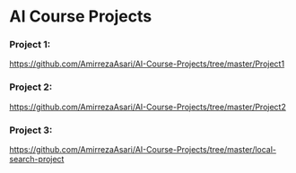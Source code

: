# AI Course Projects
### Project 1:
https://github.com/AmirrezaAsari/AI-Course-Projects/tree/master/Project1
### Project 2:
https://github.com/AmirrezaAsari/AI-Course-Projects/tree/master/Project2
### Project 3:
https://github.com/AmirrezaAsari/AI-Course-Projects/tree/master/local-search-project
